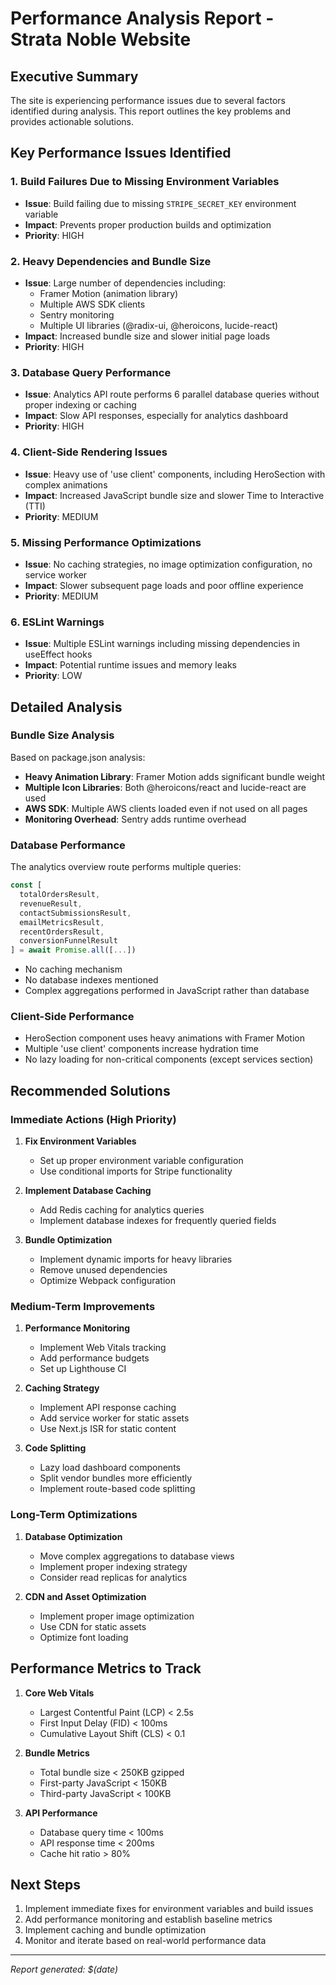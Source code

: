 # Performance Analysis Report - Strata Noble Website

## Executive Summary
The site is experiencing performance issues due to several factors identified during analysis. This report outlines the key problems and provides actionable solutions.

## Key Performance Issues Identified

### 1. **Build Failures Due to Missing Environment Variables**
- **Issue**: Build failing due to missing `STRIPE_SECRET_KEY` environment variable
- **Impact**: Prevents proper production builds and optimization
- **Priority**: HIGH

### 2. **Heavy Dependencies and Bundle Size**
- **Issue**: Large number of dependencies including:
  - Framer Motion (animation library)
  - Multiple AWS SDK clients
  - Sentry monitoring
  - Multiple UI libraries (@radix-ui, @heroicons, lucide-react)
- **Impact**: Increased bundle size and slower initial page loads
- **Priority**: HIGH

### 3. **Database Query Performance**
- **Issue**: Analytics API route performs 6 parallel database queries without proper indexing or caching
- **Impact**: Slow API responses, especially for analytics dashboard
- **Priority**: HIGH

### 4. **Client-Side Rendering Issues**
- **Issue**: Heavy use of 'use client' components, including HeroSection with complex animations
- **Impact**: Increased JavaScript bundle size and slower Time to Interactive (TTI)
- **Priority**: MEDIUM

### 5. **Missing Performance Optimizations**
- **Issue**: No caching strategies, no image optimization configuration, no service worker
- **Impact**: Slower subsequent page loads and poor offline experience
- **Priority**: MEDIUM

### 6. **ESLint Warnings**
- **Issue**: Multiple ESLint warnings including missing dependencies in useEffect hooks
- **Impact**: Potential runtime issues and memory leaks
- **Priority**: LOW

## Detailed Analysis

### Bundle Size Analysis
Based on package.json analysis:
- **Heavy Animation Library**: Framer Motion adds significant bundle weight
- **Multiple Icon Libraries**: Both @heroicons/react and lucide-react are used
- **AWS SDK**: Multiple AWS clients loaded even if not used on all pages
- **Monitoring Overhead**: Sentry adds runtime overhead

### Database Performance
The analytics overview route performs multiple queries:
```typescript
const [
  totalOrdersResult,
  revenueResult,
  contactSubmissionsResult,
  emailMetricsResult,
  recentOrdersResult,
  conversionFunnelResult
] = await Promise.all([...])
```
- No caching mechanism
- No database indexes mentioned
- Complex aggregations performed in JavaScript rather than database

### Client-Side Performance
- HeroSection component uses heavy animations with Framer Motion
- Multiple 'use client' components increase hydration time
- No lazy loading for non-critical components (except services section)

## Recommended Solutions

### Immediate Actions (High Priority)

1. **Fix Environment Variables**
   - Set up proper environment variable configuration
   - Use conditional imports for Stripe functionality

2. **Implement Database Caching**
   - Add Redis caching for analytics queries
   - Implement database indexes for frequently queried fields

3. **Bundle Optimization**
   - Implement dynamic imports for heavy libraries
   - Remove unused dependencies
   - Optimize Webpack configuration

### Medium-Term Improvements

1. **Performance Monitoring**
   - Implement Web Vitals tracking
   - Add performance budgets
   - Set up Lighthouse CI

2. **Caching Strategy**
   - Implement API response caching
   - Add service worker for static assets
   - Use Next.js ISR for static content

3. **Code Splitting**
   - Lazy load dashboard components
   - Split vendor bundles more efficiently
   - Implement route-based code splitting

### Long-Term Optimizations

1. **Database Optimization**
   - Move complex aggregations to database views
   - Implement proper indexing strategy
   - Consider read replicas for analytics

2. **CDN and Asset Optimization**
   - Implement proper image optimization
   - Use CDN for static assets
   - Optimize font loading

## Performance Metrics to Track

1. **Core Web Vitals**
   - Largest Contentful Paint (LCP) < 2.5s
   - First Input Delay (FID) < 100ms
   - Cumulative Layout Shift (CLS) < 0.1

2. **Bundle Metrics**
   - Total bundle size < 250KB gzipped
   - First-party JavaScript < 150KB
   - Third-party JavaScript < 100KB

3. **API Performance**
   - Database query time < 100ms
   - API response time < 200ms
   - Cache hit ratio > 80%

## Next Steps

1. Implement immediate fixes for environment variables and build issues
2. Add performance monitoring and establish baseline metrics
3. Implement caching and bundle optimization
4. Monitor and iterate based on real-world performance data

---
*Report generated: $(date)*
